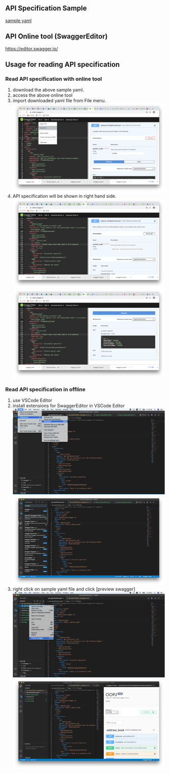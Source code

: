 ## API Specification Sample
[sample yaml](sample.yaml)

## API Online tool (SwaggerEditor)
https://editor.swagger.io/

## Usage for reading API specification
### Read API specification with online tool
1. download the above sample yaml.
2. access the above online tool
3. import downloaded yaml file from File menu.
![import_capture](capture/import_capture.png)
4. API specification will be shown in right hand side.
![api_console_1](capture/result_1.png)
![api_console_2](capture/result_2.png)
### Read API specification in offline
1. use VSCode Editor
2. install extensions for SwaggerEditor in VSCode Editor
![set_extension_1](capture/set_extension_1.png)
![set_extension_2](capture/set_extension_2.png)
3. right click on sample yaml file and click [preview swagger]
![preview_swagger](capture/preview_swagger.png)
![view](capture/view.png)

